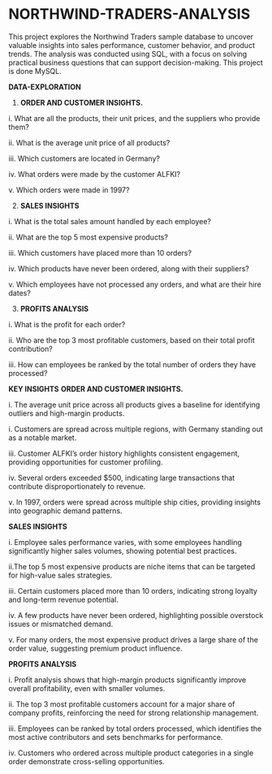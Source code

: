 # NORTHWIND-TRADERS-ANALYSIS
This project explores the Northwind Traders sample database to uncover valuable insights into sales performance, customer behavior, and product trends. The analysis was conducted using SQL, with a focus on solving practical business questions that can support decision-making. This project is done MySQL.

**DATA-EXPLORATION**
1. **ORDER AND CUSTOMER INSIGHTS.**

i. What are all the products, their unit prices, and the suppliers who provide them?

ii. What is the average unit price of all products?

iii. Which customers are located in Germany?

iv. What orders were made by the customer ALFKI?

v. Which orders were made in 1997?


2. **SALES INSIGHTS**

i. What is the total sales amount handled by each employee?

ii. What are the top 5 most expensive products?

iii. Which customers have placed more than 10 orders?

iv. Which products have never been ordered, along with their suppliers?

v. Which employees have not processed any orders, and what are their hire dates?


3. **PROFITS ANALYSIS**

i. What is the profit for each order?

ii. Who are the top 3 most profitable customers, based on their total profit contribution?

iii. How can employees be ranked by the total number of orders they have processed?


**KEY INSIGHTS**
**ORDER AND CUSTOMER INSIGHTS.**

i. The average unit price across all products gives a baseline for identifying outliers and high-margin products.

i. Customers are spread across multiple regions, with Germany standing out as a notable market.

iii. Customer ALFKI’s order history highlights consistent engagement, providing opportunities for customer profiling.

iv. Several orders exceeded $500, indicating large transactions that contribute disproportionately to revenue.

v. In 1997, orders were spread across multiple ship cities, providing insights into geographic demand patterns.

**SALES INSIGHTS**

i. Employee sales performance varies, with some employees handling significantly higher sales volumes, showing potential best practices.

ii.The top 5 most expensive products are niche items that can be targeted for high-value sales strategies.

iii. Certain customers placed more than 10 orders, indicating strong loyalty and long-term revenue potential.

iv. A few products have never been ordered, highlighting possible overstock issues or mismatched demand.

v. For many orders, the most expensive product drives a large share of the order value, suggesting premium product influence.

**PROFITS ANALYSIS**

i. Profit analysis shows that high-margin products significantly improve overall profitability, even with smaller volumes.

ii. The top 3 most profitable customers account for a major share of company profits, reinforcing the need for strong relationship management.

iii. Employees can be ranked by total orders processed, which identifies the most active contributors and sets benchmarks for performance.

iv. Customers who ordered across multiple product categories in a single order demonstrate cross-selling opportunities.




